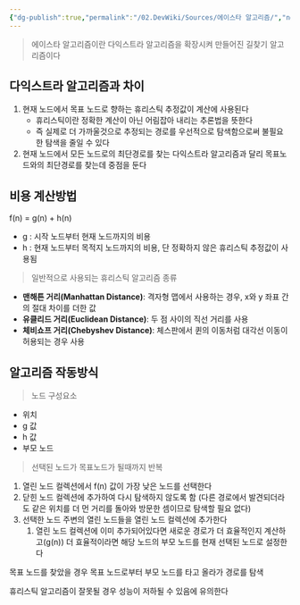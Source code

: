 ```yaml
---
{"dg-publish":true,"permalink":"/02.DevWiki/Sources/에이스타 알고리즘/","noteIcon":"","created":"2024-07-20T21:34:18.000+09:00","updated":"2025-07-19T22:58:36.983+09:00"}
---
```


> 에이스타 알고리즘이란 다익스트라 알고리즘을 확장시켜 만들어진 길찾기 알고리즘이다

## 다익스트라 알고리즘과 차이

1. 현재 노드에서 목표 노드로 향하는 휴리스틱 추정값이 계산에 사용된다
    - 휴리스틱이란 정확한 계산이 아닌 어림잡아 내리는 추론법을 뜻한다
    - 즉 실제로 더 가까울것으로 추정되는 경로를 우선적으로 탐색함으로써 불필요한 탐색을 줄일 수 있다
2. 현재 노드에서 모든 노드로의 최단경로를 찾는 다익스트라 알고리즘과 달리 목표노드와의 최단경로를 찾는데 중점을 둔다

## 비용 계산방법

f(n) = g(n) + h(n)

- g : 시작 노드부터 현재 노드까지의 비용
- h : 현재 노드부터 목적지 노드까지의 비용, 단 정확하지 않은 휴리스틱 추정값이 사용됨

> 일반적으로 사용되는 휴리스틱 알고리즘 종류


- **맨해튼 거리(Manhattan Distance)**: 격자형 맵에서 사용하는 경우, x와 y 좌표 간의 절대 차이를 더한 값
- **유클리드 거리(Euclidean Distance)**: 두 점 사이의 직선 거리를 사용
- **체비쇼프 거리(Chebyshev Distance)**: 체스판에서 퀸의 이동처럼 대각선 이동이 허용되는 경우 사용

## 알고리즘 작동방식

> 노드 구성요소

- 위치
- g 값
- h 값
- 부모 노드

>  선택된 노드가 목표노드가 될때까지 반복

1. 열린 노드 컬렉션에서 f(n) 값이 가장 낮은 노드를 선택한다
2. 닫힌 노드 컬렉션에 추가하여 다시 탐색하지 않도록 함 (다른 경로에서 발견되더라도 같은 위치를 더 먼 거리를 돌아와 방문한 셈이므로 탐색할 필요 없다)
3. 선택한 노드 주변의 열린 노드들을 열린 노드 컬렉션에 추가한다
    1. 열린 노드 컬렉션에 이미 추가되어있다면 새로운 경로가 더 효율적인지 계산하고(g(n)) 더 효율적이라면 해당 노드의 부모 노드를 현재 선택된 노드로 설정한다

목표 노드를 찾았을 경우 목표 노드로부터 부모 노드를 타고 올라가 경로를 탐색

휴리스틱 알고리즘이 잘못될 경우 성능이 저하될 수 있음에 유의한다